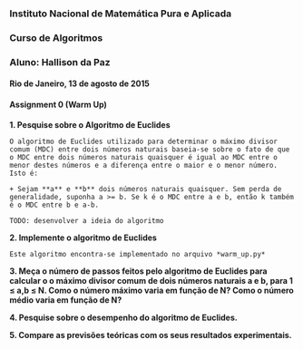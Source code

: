 ### Instituto Nacional de Matemática Pura e Aplicada
### Curso de Algoritmos
### Aluno: Hallison da Paz
#### Rio de Janeiro, 13 de agosto de 2015

#### Assignment 0 (Warm Up)

**1. Pesquise sobre o Algoritmo de Euclides**

    O algoritmo de Euclides utilizado para determinar o máximo divisor comum (MDC) entre dois números naturais baseia-se sobre o fato de que o MDC entre dois números naturais quaisquer é igual ao MDC entre o menor destes números e a diferença entre o maior e o menor número. Isto é:

    + Sejam **a** e **b** dois números naturais quaisquer. Sem perda de generalidade, suponha a >= b. Se k é o MDC entre a e b, então k também é o MDC entre b e a-b.

    TODO: desenvolver a ideia do algoritmo

**2. Implemente o algoritmo de Euclides**

    Este algoritmo encontra-se implementado no arquivo *warm_up.py*

**3. Meça o número de passos feitos pelo algoritmo de Euclides para calcular o o máximo divisor comum de dois números naturais a e b, para 1 ≤ a,b ≤ N. Como o número máximo varia em função de N? Como o número médio varia em função de N?**

**4. Pesquise sobre o desempenho do algoritmo de Euclides.**

**5. Compare as previsões teóricas com os seus resultados experimentais.**
